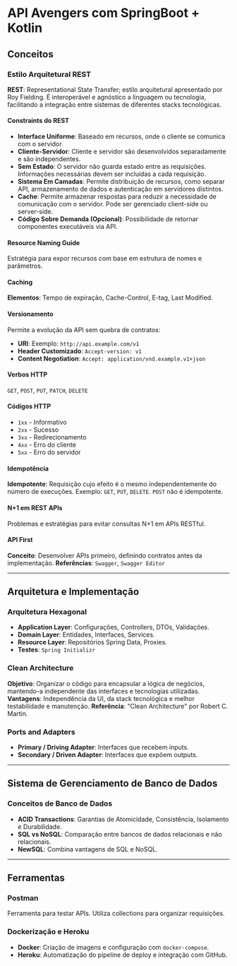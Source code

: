 # API Avengers com SpringBoot + Kotlin

## Conceitos

### Estilo Arquitetural REST

**REST**: Representational State Transfer; estilo arquitetural apresentado por Roy Fielding. É interoperável e agnóstico a linguagem ou tecnologia, facilitando a integração entre sistemas de diferentes stacks tecnológicas.

#### Constraints do REST

- **Interface Uniforme**: Baseado em recursos, onde o cliente se comunica com o servidor.
- **Cliente-Servidor**: Cliente e servidor são desenvolvidos separadamente e são independentes.
- **Sem Estado**: O servidor não guarda estado entre as requisições. Informações necessárias devem ser incluídas a cada requisição.
- **Sistema Em Camadas**: Permite distribuição de recursos, como separar API, armazenamento de dados e autenticação em servidores distintos.
- **Cache**: Permite armazenar respostas para reduzir a necessidade de comunicação com o servidor. Pode ser gerenciado client-side ou server-side.
- **Código Sobre Demanda (Opcional)**: Possibilidade de retornar componentes executáveis via API.

#### Resource Naming Guide

Estratégia para expor recursos com base em estrutura de nomes e parâmetros.

#### Caching

**Elementos**: Tempo de expiração, Cache-Control, E-tag, Last Modified.

#### Versionamento

Permite a evolução da API sem quebra de contratos:

- **URI**: Exemplo: `http://api.example.com/v1`
- **Header Customizado**: `Accept-version: v1`
- **Content Negotiation**: `Accept: application/vnd.example.v1+json`

#### Verbos HTTP

`GET`, `POST`, `PUT`, `PATCH`, `DELETE`

#### Códigos HTTP

- `1xx` - Informativo
- `2xx` - Sucesso
- `3xx` - Redirecionamento
- `4xx` - Erro do cliente
- `5xx` - Erro do servidor

#### Idempotência

**Idempotente**: Requisição cujo efeito é o mesmo independentemente do número de execuções. Exemplo: `GET`, `PUT`, `DELETE`. `POST` não é idempotente.

#### N+1 em REST APIs

Problemas e estratégias para evitar consultas N+1 em APIs RESTful.

#### API First

**Conceito**: Desenvolver APIs primeiro, definindo contratos antes da implementação.
**Referências**: `Swagger`, `Swagger Editor`

---

## Arquitetura e Implementação

### Arquitetura Hexagonal

- **Application Layer**: Configurações, Controllers, DTOs, Validações.
- **Domain Layer**: Entidades, Interfaces, Services.
- **Resource Layer**: Repositórios Spring Data, Proxies.
- **Testes**: `Spring Initializr`

### Clean Architecture

**Objetivo**: Organizar o código para encapsular a lógica de negócios, mantendo-a independente das interfaces e tecnologias utilizadas.
**Vantagens**: Independência da UI, da stack tecnológica e melhor testabilidade e manutenção.
**Referência**: "Clean Architecture" por Robert C. Martin.

### Ports and Adapters

- **Primary / Driving Adapter**: Interfaces que recebem inputs.
- **Secondary / Driven Adapter**: Interfaces que expõem outputs.

---

## Sistema de Gerenciamento de Banco de Dados

### Conceitos de Banco de Dados

- **ACID Transactions**: Garantias de Atomicidade, Consistência, Isolamento e Durabilidade.
- **SQL vs NoSQL**: Comparação entre bancos de dados relacionais e não relacionais.
- **NewSQL**: Combina vantagens de SQL e NoSQL.

---

## Ferramentas

### Postman

Ferramenta para testar APIs. Utiliza collections para organizar requisições.

### Dockerização e Heroku

- **Docker**: Criação de imagens e configuração com `docker-compose`.
- **Heroku**: Automatização do pipeline de deploy e integração com GitHub.

